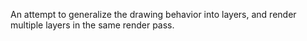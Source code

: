 An attempt to generalize the drawing behavior into layers, and render multiple layers in the same render pass.